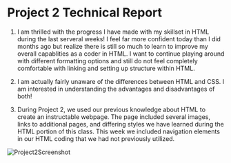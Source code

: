 # Project 2 Technical Report

1. I am thrilled with the progress I have made with my skillset in HTML during the last serveral weeks! I feel far more confident today than I did months ago but realize there is still so much to learn to improve my overall capablities as a coder in HTML. I want to continue playing around with different formatting options and still do not feel completely comfortable with linking and setting up structure within HTML.

2. I am actually fairly unaware of the differences between HTML and CSS. I am interested in understanding the advantages and disadvantages of both!

3. During Project 2, we used our previous knowledge about HTML to create an instructable webpage. The page included several images, links to additional pages, and differing styles we have learned during the HTML portion of this class. This week we included navigation elements in our HTML coding that we had not previously utilized.

![Project2Screenshot](.images/screenshot.jpg)
